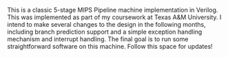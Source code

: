This is a classic 5-stage MIPS Pipeline machine implementation in Verilog. This was implemented as part of my coursework at Texas A&M University. 
I intend to make several changes to the design in the following months, including branch prediction support and a simple exception handling mechanism and interrupt handling. 
The final goal is to run some straightforward software on this machine. Follow this space for updates!

